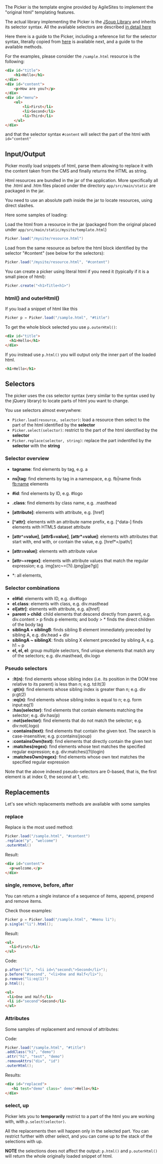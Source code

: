 The Picker is the template engine provided by AgileSites to implement the "original html" templating features.

The actual library implementing the Picker is the [JSoup Library](http://jsoup.org) and inherits its selector syntax. All the available selectors are  described [in detail here](http://jsoup.org/apidocs/org/jsoup/select/Selector.html)

Here there is a guide to the Picker, including a reference list for the selector syntax, literally copied from [here](http://jsoup.org/cookbook/extracting-data/selector-syntax) is available next, and a guide to the available methods.

For the examples, please consider the `/sample.html` resource is the following:

```html
<div id="title">
	<h1>Hello</h1>
</div>
<div id="content">
	<p>How are you?</p>
</div>
<div id="menu">
	<ul>
		<li>First</li>
		<li>Second</li>
		<li>Third</li>
	</ul>
</div>
```

and that the selector syntax `#content` will select the part of the html with `id="content"`

## Input/Output

Picker mostly load snippets of html, parse them allowing to replace it with the content taken from the CMS and finally returns the HTML as string.

Html resources are bundled in the jar of the application. More specifically all the .html and .htm files placed under the directory `app/src/main/static` are packaged in the jar.

You need to use an absolute path inside the jar to locate resources, using direct slashes.

Here some samples of loading:

Load the html from a resource in the jar (packaged from the original placed under `app/src/main/static/mysite/template.html`)

```java
Picker.load("/mysite/resource.html")
```

Load from the same resource as before the html block identified by the selector "#content" (see below for the selectors):

```java
Picker.load("/mysite/resource.html", "#content")
```

You can create a picker using literal html if you need it (typically if it is a small piece of html):

```java
Picker.create("<h1>Title<h1>")
```

### html() and outerHtml()


If you load a snippet of html like this

```java
Picker p = Picker.load("/sample.html", "#title")
```

To get the whole block selected you use `p.outerHtml()`:

```html
<div id="title">
  <h1>Hello</h1>
</div>
```

If you instead use `p.html()` you will output only the inner part of the loaded html.

```html
<h1>Hello</h1>
```

## Selectors 

The picker uses the css selector syntax (very similar to the syntax used by the jQuery library) to locate parts of html you want to change.

You use selectors almost everywhere:

- `Picker.load(resource, selector)`: load a resource then select to the part of the html identified by the **selector**
- `Picker.select(selector)`: restrict to the part of the html identified by the **selector**
- `Picker.replace(selector, string)`: replace the part indentifed by the **selector** with the **string**

### Selector overview

-   **tagname**: find elements by tag, e.g. a
-   **ns|tag**: find elements by tag in a namespace, e.g. fb|name finds <fb:name> elements
-   **#id**: find elements by ID, e.g. #logo
-   **.class**: find elements by class name, e.g. .masthead
-   **[attribute]**: elements with attribute, e.g. [href]
-  **[^attr]**: elements with an attribute name prefix, e.g. [^data-] finds elements with HTML5 dataset attribute
-  **[attr^=value]**, **[attr$=value]**, **[attr\*=value]**: elements with attributes that start with, end with, or contain the value, e.g. [href*=/path/]

-   **[attr=value]**: elements with attribute value 
-   **[attr~=regex]**: elements with attribute values that match the regular expression; e.g. img[src~=(?i)\.(png|jpe?g)]
-    *: all elements, 

### Selector combinations

-    **el#id**: elements with ID, e.g. div#logo
-    **el.class**: elements with class, e.g. div.masthead
-    **el[attr]**: elements with attribute, e.g. a[href]
-    **parent > child**: child elements that descend directly from parent, e.g. div.content > p finds p elements; and body > * finds the direct children of the body tag
-    **siblingA + siblingB**: finds sibling B element immediately preceded by sibling A, e.g. div.head + div
-    **siblingA ~ siblingX**: finds sibling X element preceded by sibling A, e.g. h1 ~ p
-    **el, el, el**: group multiple selectors, find unique elements that match any of the selectors; e.g. div.masthead, div.logo

### Pseudo selectors

-  **:lt(n)**: find elements whose sibling index (i.e. its position in the DOM tree relative to its parent) is less than n; e.g. td:lt(3)
-  **:gt(n)**: find elements whose sibling index is greater than n; e.g. div p:gt(2)
-  **:eq(n)**: find elements whose sibling index is equal to n; e.g. form input:eq(1)
-  **:has(selector)**: find elements that contain elements matching the selector; e.g. div:has(p)
-  **:not(selector)**: find elements that do not match the selector; e.g. div:not(.logo)
-  **:contains(text)**: find elements that contain the given text. The search is case-insensitive; e.g. p:contains(jsoup)
-  **:containsOwn(text)**: find elements that directly contain the given text
-  **:matches(regex)**: find elements whose text matches the specified regular expression; e.g. div:matches((?i)login)
-  **:matchesOwn(regex)**: find elements whose own text matches the specified regular expression
    
Note that the above indexed pseudo-selectors are 0-based, that is, the first element is at index 0, the second at 1, etc.


## Replacements

Let's see which replacements methods are available with some samples


### replace

Replace is the most used method:

```java
Picker.load("/sample.html", "#content")
.replace("p", "welcome")
.outerHtml()
```

Result:

```html
<div id="content">
  <p>welcome.</p>
</div>	
```

### single, remove, before, after

You can return a single instance of a sequence of items, append, prepend and remove items.

Check those examples:

```java
Picker p = Picker.load("/sample.html", "#menu li");
p.single("li").html();
```

Result:

```html
<ul>
  <li>First</li>
</ul>
```

Code:

```java
p.after("li", "<li id=\"second\">Second</li>");	
p.before("#second", "<li>One and Half</li>");
p.remove("li:eq(1)")
p.html();
```

```html
<ul>
 <li>One and Half</li>
 <li id="second">Second</li>
</ul>
```

### Attributes

Some samples of replacement and removal of attributes:

Code:

```java
Picker.load("/sample.html", "#title")
.addClass("h1", "demo")
.attr("h1", "test", "demo")
.removeAttrs("div", "id")
.outerHtml();
```

Results:

```html
<div id="replaced">
   <h1 test="demo" class=" demo">Hello</h1>
</div>
```

### select, up

Picker lets you to **temporarily** restrict to a part of the html you are working with, with `p.select(selector)`. 

All the replacements then will happen only in the selected part. You can restrict further with other select, and you can come up to the stack of the selections with up.

**NOTE** the selections does not affect the output: `p.html()` and `p.outerHtml()` will return the whole originally loaded snippet of html.
